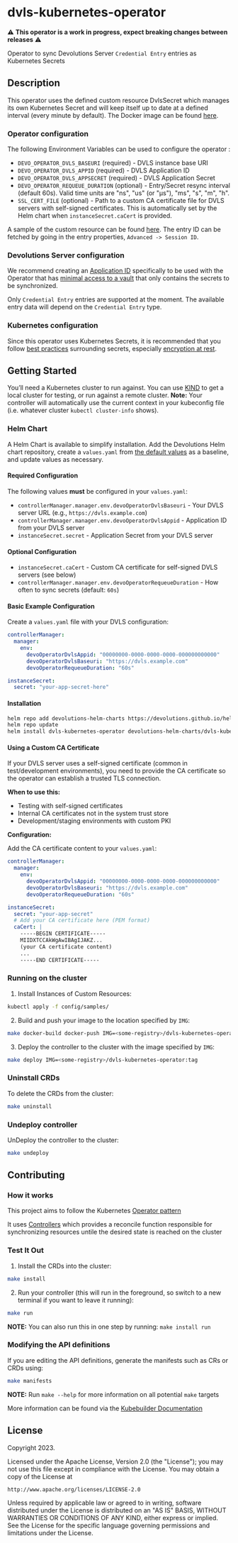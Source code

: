# dvls-kubernetes-operator
:warning: **This operator is a work in progress, expect breaking changes between releases** :warning:

Operator to sync Devolutions Server `Credential Entry` entries as Kubernetes Secrets

## Description
This operator uses the defined custom resource DvlsSecret which manages its own Kubernetes Secret and will keep itself up to date at a defined interval (every minute by default).
The Docker image can be found [here](https://hub.docker.com/r/devolutions/dvls-kubernetes-operator).

### Operator configuration
The following Environment Variables can be used to configure the operator :
- `DEVO_OPERATOR_DVLS_BASEURI` (required) - DVLS instance base URI
- `DEVO_OPERATOR_DVLS_APPID` (required) - DVLS Application ID
- `DEVO_OPERATOR_DVLS_APPSECRET` (required) - DVLS Application Secret
- `DEVO_OPERATOR_REQUEUE_DURATION` (optional) - Entry/Secret resync interval (default 60s). Valid time units are "ns", "us" (or "µs"), "ms", "s", "m", "h".
- `SSL_CERT_FILE` (optional) - Path to a custom CA certificate file for DVLS servers with self-signed certificates. This is automatically set by the Helm chart when `instanceSecret.caCert` is provided.

A sample of the custom resource can be found [here](https://github.com/Devolutions/dvls-kubernetes-operator/blob/master/config/samples/dvls_v1alpha1_dvlssecret.yaml).
The entry ID can be fetched by going in the entry properties, `Advanced -> Session ID`.

### Devolutions Server configuration
We recommend creating an [Application ID](https://helpserver.devolutions.net/webinterface_applications.html?q=application) specifically to be used with the Operator that has [minimal access to a vault](https://helpserver.devolutions.net/vaults_applications.html?q=application) that only contains the secrets to be synchronized.

Only `Credential Entry` entries are supported at the moment. The available entry data will depend on the `Credential Entry` type.

### Kubernetes configuration
Since this operator uses Kubernetes Secrets, it is recommended that you follow [best practices](https://kubernetes.io/docs/concepts/security/secrets-good-practices/) surrounding secrets, especially [encryption at rest](https://kubernetes.io/docs/tasks/administer-cluster/encrypt-data/).

## Getting Started
You’ll need a Kubernetes cluster to run against. You can use [KIND](https://sigs.k8s.io/kind) to get a local cluster for testing, or run against a remote cluster.
**Note:** Your controller will automatically use the current context in your kubeconfig file (i.e. whatever cluster `kubectl cluster-info` shows).

### Helm Chart
A Helm Chart is available to simplify installation. Add the Devolutions Helm chart repository, create a `values.yaml` from [the default values](https://github.com/Devolutions/dvls-kubernetes-operator/blob/master/chart/values.yaml) as a baseline, and update values as necessary.

#### Required Configuration
The following values **must** be configured in your `values.yaml`:
- `controllerManager.manager.env.devoOperatorDvlsBaseuri` - Your DVLS server URL (e.g., `https://dvls.example.com`)
- `controllerManager.manager.env.devoOperatorDvlsAppid` - Application ID from your DVLS server
- `instanceSecret.secret` - Application Secret from your DVLS server

#### Optional Configuration
- `instanceSecret.caCert` - Custom CA certificate for self-signed DVLS servers (see below)
- `controllerManager.manager.env.devoOperatorRequeueDuration` - How often to sync secrets (default: `60s`)

#### Basic Example Configuration

Create a `values.yaml` file with your DVLS configuration:

```yaml
controllerManager:
  manager:
    env:
      devoOperatorDvlsAppid: "00000000-0000-0000-0000-000000000000"
      devoOperatorDvlsBaseuri: "https://dvls.example.com"
      devoOperatorRequeueDuration: "60s"

instanceSecret:
  secret: "your-app-secret-here"
```

#### Installation
```sh
helm repo add devolutions-helm-charts https://devolutions.github.io/helm-charts
helm repo update
helm install dvls-kubernetes-operator devolutions-helm-charts/dvls-kubernetes-operator --values values.yaml
```

#### Using a Custom CA Certificate

If your DVLS server uses a self-signed certificate (common in test/development environments), you need to provide the CA certificate so the operator can establish a trusted TLS connection.

**When to use this:**
- Testing with self-signed certificates
- Internal CA certificates not in the system trust store
- Development/staging environments with custom PKI

**Configuration:**

Add the CA certificate content to your `values.yaml`:

```yaml
controllerManager:
  manager:
    env:
      devoOperatorDvlsAppid: "00000000-0000-0000-0000-000000000000"
      devoOperatorDvlsBaseuri: "https://dvls.example.com"
      devoOperatorRequeueDuration: "60s"

instanceSecret:
  secret: "your-app-secret"
  # Add your CA certificate here (PEM format)
  caCert: |
    -----BEGIN CERTIFICATE-----
    MIIDXTCCAkWgAwIBAgIJAKZ...
    (your CA certificate content)
    ...
    -----END CERTIFICATE-----
```

### Running on the cluster
1. Install Instances of Custom Resources:

```sh
kubectl apply -f config/samples/
```

2. Build and push your image to the location specified by `IMG`:

```sh
make docker-build docker-push IMG=<some-registry>/dvls-kubernetes-operator:tag
```

3. Deploy the controller to the cluster with the image specified by `IMG`:

```sh
make deploy IMG=<some-registry>/dvls-kubernetes-operator:tag
```

### Uninstall CRDs
To delete the CRDs from the cluster:

```sh
make uninstall
```

### Undeploy controller
UnDeploy the controller to the cluster:

```sh
make undeploy
```

## Contributing

### How it works
This project aims to follow the Kubernetes [Operator pattern](https://kubernetes.io/docs/concepts/extend-kubernetes/operator/)

It uses [Controllers](https://kubernetes.io/docs/concepts/architecture/controller/)
which provides a reconcile function responsible for synchronizing resources untile the desired state is reached on the cluster

### Test It Out
1. Install the CRDs into the cluster:

```sh
make install
```

2. Run your controller (this will run in the foreground, so switch to a new terminal if you want to leave it running):

```sh
make run
```

**NOTE:** You can also run this in one step by running: `make install run`

### Modifying the API definitions
If you are editing the API definitions, generate the manifests such as CRs or CRDs using:

```sh
make manifests
```

**NOTE:** Run `make --help` for more information on all potential `make` targets

More information can be found via the [Kubebuilder Documentation](https://book.kubebuilder.io/introduction.html)

## License

Copyright 2023.

Licensed under the Apache License, Version 2.0 (the "License");
you may not use this file except in compliance with the License.
You may obtain a copy of the License at

    http://www.apache.org/licenses/LICENSE-2.0

Unless required by applicable law or agreed to in writing, software
distributed under the License is distributed on an "AS IS" BASIS,
WITHOUT WARRANTIES OR CONDITIONS OF ANY KIND, either express or implied.
See the License for the specific language governing permissions and
limitations under the License.

